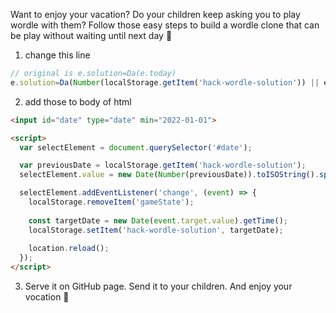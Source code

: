 Want to enjoy your vacation? Do your children keep asking you to play wordle with them? Follow those easy steps to build a wordle clone that can be play without waiting until next day 🍻

1. change this line

```js
// original is e.solution=Da(e.today)
e.solution=Da(Number(localStorage.getItem('hack-wordle-solution')) || e.today)
```

2. add those to body of html

```html
<input id="date" type="date" min="2022-01-01">

<script>
  var selectElement = document.querySelector('#date');

  var previousDate = localStorage.getItem('hack-wordle-solution');
  selectElement.value = new Date(Number(previousDate)).toISOString().split('T')[0];

  selectElement.addEventListener('change', (event) => {
    localStorage.removeItem('gameState');
    
    const targetDate = new Date(event.target.value).getTime();
    localStorage.setItem('hack-wordle-solution', targetDate);
    
    location.reload();
  });
</script>
```

3. Serve it on GitHub page. Send it to your children. And enjoy your vocation 🍺
